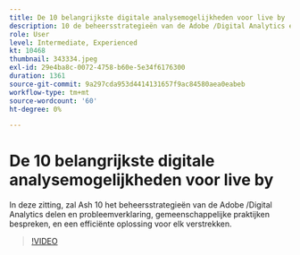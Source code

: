 ```yaml
---
title: De 10 belangrijkste digitale analysemogelijkheden voor live by
description: 10 de beheersstrategieën van de Adobe /Digital Analytics en bespreek probleemverklaring, gemeenschappelijke praktijken, en verstrekken een efficiënte oplossing voor elk.
role: User
level: Intermediate, Experienced
kt: 10468
thumbnail: 343334.jpeg
exl-id: 29e4ba8c-0072-4758-b60e-5e34f6176300
duration: 1361
source-git-commit: 9a297cda953d4414131657f9ac84580aea0eabeb
workflow-type: tm+mt
source-wordcount: '60'
ht-degree: 0%

---
```


# De 10 belangrijkste digitale analysemogelijkheden voor live by

In deze zitting, zal Ash 10 het beheersstrategieën van de Adobe /Digital Analytics delen en probleemverklaring, gemeenschappelijke praktijken bespreken, en een efficiënte oplossing voor elk verstrekken.

>[!VIDEO](https://video.tv.adobe.com/v/343334/?quality=12&learn=on)
